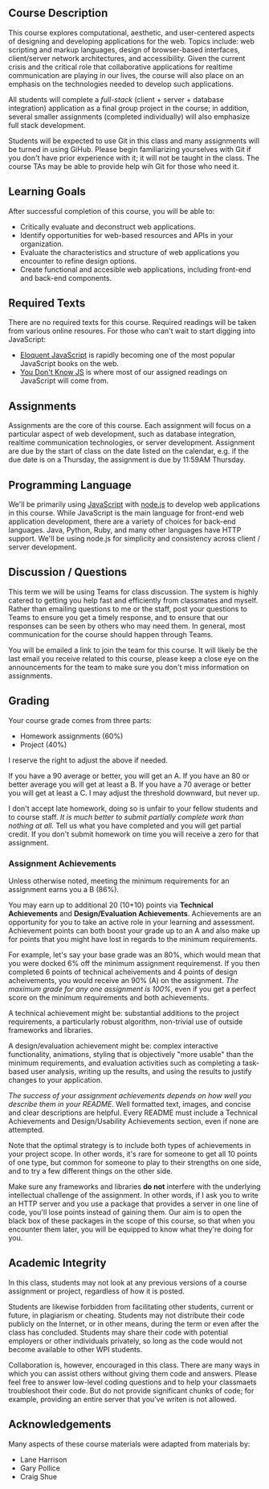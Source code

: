 Course Description
---

This course explores computational, aesthetic, and user-centered aspects of designing and developing applications for the web. 
Topics include: web scripting and markup languages, design of browser-based interfaces, client/server network architectures, and accessibility. Given the current crisis and the critical role that collaborative applications for realtime communication are playing in our lives, the course will also place on an emphasis on the technologies needed to develop such applications. 

All students will complete a *full-stack* (client + server + database integration) application as a final group project in the course; in addition, several smaller assignments (completed individually) will also emphasize full stack development.

Students will be expected to use Git in this class and many assignments will be turned in using GiHub. Please begin familiarizing yourselves with 
Git if you don't have prior experience with it; it will not be taught in the class. The course TAs may be able to provide help wih Git for those who need it.

Learning Goals
---

After successful completion of this course, you will be able to:

- Critically evaluate and deconstruct web applications.
- Identify opportunities for web-based resources and APIs in your organization.
- Evaluate the characteristics and structure of web applications you encounter to refine design options.
- Create functional and accesible web applications, including front-end and back-end components.

Required Texts
---
There are no required texts for this course. Required readings will be taken from various online resoures. For those who can't wait to start digging into JavaScript:

- [Eloquent JavaScript](https://eloquentjavascript.net/) is rapidly becoming one of the most popular JavaScript books on the web.
- [You Don't Know JS](https://github.com/getify/You-Dont-Know-JS) is where most of our assigned readings on JavaScript will come from.

Assignments
---
Assignments are the core of this course. Each assignment will focus on a particular aspect of web development, such as database integration, realtime communication technologies, or server development. Assignment are due by the start of class on the date listed on the calendar, e.g. if the due date is on a Thursday, the assignment is due by 11:59AM Thursday.

Programming Language
---

We'll be primarily using [JavaScript](https://developer.mozilla.org/en-US/docs/Web/JavaScript) with [node.js](http://nodejs.org/) to develop web applications in this course. While JavaScript is the main language for front-end web application development, there are a variety of choices for back-end languages. Java, Python, Ruby, and many other languages have HTTP support. 
We'll be using node.js for simplicity and consistency across client / server development.

Discussion / Questions
---
This term we will be using Teams for class discussion. The system is highly catered to getting you help fast and efficiently from classmates and myself. Rather than emailing questions to me or the staff, post your questions to Teams to ensure you get a timely response, and to ensure that our responses can be seen by others who may need them. In general, most communication for the course should happen through Teams.

You will be emailed a link to join the team for this course. It will likely be the last email you receive related to this course, please keep a close eye on the announcements for the team to make sure you don't miss information on assignments.

Grading
---

Your course grade comes from three parts:

- Homework assignments (60%)
- Project (40%)

I reserve the right to adjust the above if needed. 

If you have a 90 average or better, you will get an A. 
If you have an 80 or better average you will get at least a B. 
If you have a 70 average or better you will get at least a C. 
I may adjust the threshold downward, but never up.

I don't accept late homework, doing so is unfair to your fellow students and to course staff. 
*It is much better to submit partially complete work than nothing at all.* Tell us what you have completed and you will get partial credit.
If you don't submit homework on time you will receive a zero for that assignment. 

### Assignment Achievements

Unless otherwise noted, meeting the minimum requirements for an assignment earns you a B (86%).

You may earn up to additional 20 (10+10) points via __Technical Achievements__ and __Design/Evaluation Achievements__.
Achievements are an opportunity for you to take an active role in your learning and assessment.  Achievement points can both boost your grade up to an A and also make up for points that you might have lost in regards to the minimum requirements.

For example, let's say your base grade was an 80%, which would mean that you were docked 6% off the minimum assignment requiremenst. If you then completed 6 points of technical acheivements and 4 points of design acheivements, you would receive an 90% (A) on the assignment. *The maximum grade for any one assignment is 100%*, even if you get a perfect score on the minimum requirements and both achievements.

A technical achievement might be: substantial additions to the project requirements, a particularly robust algorithm, non-trivial use of outside frameworks and libraries.

A design/evaluation achievement might be: complex interactive functionality, animations, styling that is objectively "more usable" than the minimum requirements, and evaluation activities such as completing a task-based user analysis, writing up the results, and using the results to justify changes to your application.

*The success of your assignment achievements depends on how well you describe them in your README.*
Well formatted text, images, and concise and clear descriptions are helpful.
Every README must include a Technical Achievements and Design/Usability Achievements section, even if none are attempted.

Note that the optimal strategy is to include both types of achievements in your project scope.
In other words, it's rare for someone to get all 10 points of one type, but common for someone to play to their strengths on one side, and to try a few different things on the other side.

Make sure any frameworks and libraries **do not** interfere with the underlying intellectual challenge of the assignment. In other words, if I ask you to write an HTTP server and you use a package that provides a server in one line of code, you'll lose points instead of gaining them.
Our aim is to open the black box of these packages in the scope of this course, so that when you encounter them later, you will be equipped to know what they're doing for you.

Academic Integrity
---
In this class, students may not look at any previous versions of a course assignment or project, regardless of how it is posted. 

Students are likewise forbidden from facilitating other students, current or future, in plagiarism or cheating. 
Students may not distribute their code publicly on the Internet, or in other means, during the term or even after the class has concluded. 
Students may share their code with potential employers or other individuals privately, so long as the code would not become available to other WPI students.

Collaboration is, however, encouraged in this class. There are many ways in which you can assist others without giving them code and answers. Please feel free to answer low-level coding questions and to help your classmaets troubleshoot their code. But do not provide significant chunks of code; for example, providing an entire server that you've writen is not allowed.

Acknowledgements
---

Many aspects of these course materials were adapted from materials by:
- Lane Harrison
- Gary Pollice
- Craig Shue
